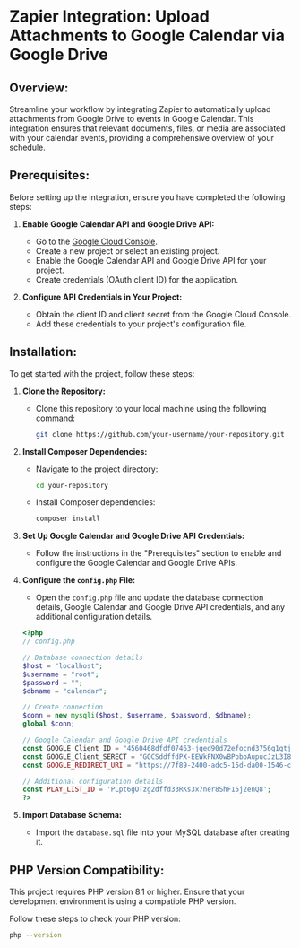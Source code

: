 # Zapier Integration: Upload Attachments to Google Calendar via Google Drive

## Overview:

Streamline your workflow by integrating Zapier to automatically upload attachments from Google Drive to events in Google Calendar. This integration ensures that relevant documents, files, or media are associated with your calendar events, providing a comprehensive overview of your schedule.

## Prerequisites:

Before setting up the integration, ensure you have completed the following steps:

1. **Enable Google Calendar API and Google Drive API:**
   - Go to the [Google Cloud Console](https://console.cloud.google.com/).
   - Create a new project or select an existing project.
   - Enable the Google Calendar API and Google Drive API for your project.
   - Create credentials (OAuth client ID) for the application.

2. **Configure API Credentials in Your Project:**
   - Obtain the client ID and client secret from the Google Cloud Console.
   - Add these credentials to your project's configuration file.

## Installation:

To get started with the project, follow these steps:

1. **Clone the Repository:**
   - Clone this repository to your local machine using the following command:
     ```bash
     git clone https://github.com/your-username/your-repository.git
     ```

2. **Install Composer Dependencies:**
   - Navigate to the project directory:
     ```bash
     cd your-repository
     ```
   - Install Composer dependencies:
     ```bash
     composer install
     ```

3. **Set Up Google Calendar and Google Drive API Credentials:**
   - Follow the instructions in the "Prerequisites" section to enable and configure the Google Calendar and Google Drive APIs.

4. **Configure the `config.php` File:**
   - Open the `config.php` file and update the database connection details, Google Calendar and Google Drive API credentials, and any additional configuration details.

    ```php
    <?php
    // config.php

    // Database connection details
    $host = "localhost";
    $username = "root";
    $password = "";
    $dbname = "calendar";

    // Create connection
    $conn = new mysqli($host, $username, $password, $dbname);
    global $conn;

    // Google Calendar and Google Drive API credentials
    const GOOGLE_Client_ID = "4560468dfdf07463-jqed90d72efocnd3756q1gtj353temi7.apps.googleusercontent.com";
    const GOOGLE_Client_SERECT = "GOCSddffdPX-EEWkFNX0wBPoboAupucJzL3I8CBQ";
    const GOOGLE_REDIRECT_URI = "https://7f89-2400-adc5-15d-da00-1546-cc9e-7b6e-a58d.ngrok-free.app";

    // Additional configuration details
    const PLAY_LIST_ID = 'PLpt6gOTzg2dffd33RKs3x7ner8ShF15j2enQ8';
    ?>
    ```

5. **Import Database Schema:**
    - Import the `database.sql` file into your MySQL database after creating it.

## PHP Version Compatibility:

This project requires PHP version 8.1 or higher. Ensure that your development environment is using a compatible PHP version.

Follow these steps to check your PHP version:

```bash
php --version
